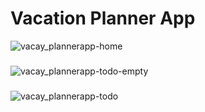 # Vacation Planner App

![vacay_plannerapp-home](https://github.com/rookiebehaviour/VacationPlanner/assets/75797321/90f06b12-0751-4f8d-a27e-b43bce338413)

###

![vacay_plannerapp-todo-empty](https://github.com/rookiebehaviour/VacationPlanner/assets/75797321/ee7ba541-7b14-4050-bd00-7add7134c001)

###

![vacay_plannerapp-todo](https://github.com/rookiebehaviour/VacationPlanner/assets/75797321/37cc0e3a-ca45-4d9d-97a6-ef8abd2e3b0a)
